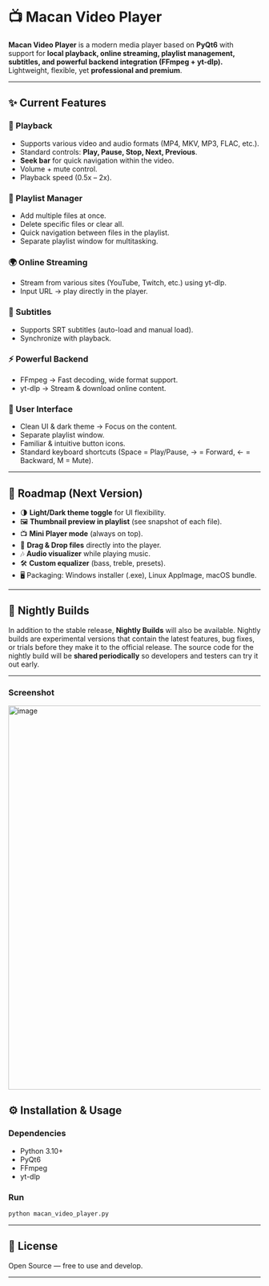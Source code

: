 # 📺 Macan Video Player

**Macan Video Player** is a modern media player based on **PyQt6** with support for **local playback, online streaming, playlist management, subtitles, and powerful backend integration (FFmpeg + yt-dlp).**
Lightweight, flexible, yet **professional and premium**.

---

## ✨ Current Features

### 🎥 Playback

* Supports various video and audio formats (MP4, MKV, MP3, FLAC, etc.).
* Standard controls: **Play, Pause, Stop, Next, Previous**.
* **Seek bar** for quick navigation within the video.
* Volume + mute control.
* Playback speed (0.5x – 2x).

### 📂 Playlist Manager

* Add multiple files at once.
* Delete specific files or clear all.
* Quick navigation between files in the playlist.
* Separate playlist window for multitasking.

### 🌍 Online Streaming

* Stream from various sites (YouTube, Twitch, etc.) using yt-dlp.
* Input URL → play directly in the player.

### 📝 Subtitles

* Supports SRT subtitles (auto-load and manual load).
* Synchronize with playback.

### ⚡ Powerful Backend

* FFmpeg → Fast decoding, wide format support.
* yt-dlp → Stream & download online content.

### 🎨 User Interface

* Clean UI & dark theme → Focus on the content.
* Separate playlist window.
* Familiar & intuitive button icons.
* Standard keyboard shortcuts (Space = Play/Pause, → = Forward, ← = Backward, M = Mute).

---

## 🚀 Roadmap (Next Version)

* 🌗 **Light/Dark theme toggle** for UI flexibility.
* 🖼️ **Thumbnail preview in playlist** (see snapshot of each file).
* 📺 **Mini Player mode** (always on top).
* 🔄 **Drag & Drop files** directly into the player.
* 🎶 **Audio visualizer** while playing music.
* 🛠️ **Custom equalizer** (bass, treble, presets).
* 🖥️ Packaging: Windows installer (.exe), Linux AppImage, macOS bundle.

---

## 🌙 Nightly Builds

In addition to the stable release, **Nightly Builds** will also be available.
Nightly builds are experimental versions that contain the latest features, bug fixes, or trials before they make it to the official release.
The source code for the nightly build will be **shared periodically** so developers and testers can try it out early.

---

### Screenshot
<img width="1365" height="767" alt="image" src="https://github.com/user-attachments/assets/589e5a3b-d8fa-41b5-9423-47c9a6896d84" />



## ⚙️ Installation & Usage

### Dependencies

* Python 3.10+
* PyQt6
* FFmpeg
* yt-dlp

### Run

```bash
python macan_video_player.py
```

---

## 🔖 License

Open Source — free to use and develop.

---
